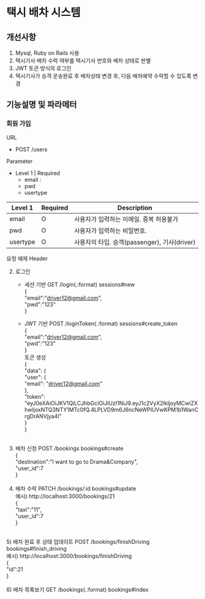 # 택시 배차 시스템

## 개선사항
  1) Mysql, Ruby on Rails 사용
  2) 택시기사 배차 수락 여부를 택시기사 번호와 배차 상태로 판별
  3) JWT 토큰 방식의 로그인
  4) 택시기사가 승객 운송완료 후 배차상태 변경 후, 다음 배차예약 수락할 수 있도록 변경
  
 
 ## 기능설명 및 파라메터
 
 ### 회원 가입 
 URL
 - POST /users 
 
Parameter
- Level 1 | Required
	- email :
	- pwd
	- usertype
	
	
| Level 1  | Required | Description |
| ------------- | ------------- | ------------- |
| email  | O  | 사용자가 입력하는 이메일. 중복 허용불가 |
| pwd  | O  | 사용자가 입력하는 비밀번호. |
| usertype | O | 사용자의 타입. 승객(passenger), 기사(driver) |

요청 예제
Header


 2) 로그인 <br/>
     - 세션 기반 GET /login(.:format)    sessions#new <br/>
     {<br/>
      "email":"driver12@gmail.com",<br/>
      "pwd":"123"<br/>
     }<br/>
     
     - JWT 기반 POST /loginToken(.:format)   sessions#create_token <br/>
     {<br/>
      "email":"driver12@gmail.com",<br/>
      "pwd":"123"<br/>
     }<br/>
     토큰 생성 <br/>
     {<br/>
    "data": {<br/>
        "user": {<br/>
            "email": "driver12@gmail.com"<br/>
        },<br/>
        "token":            "eyJ0eXAiOiJKV1QiLCJhbGciOiJIUzI1NiJ9.eyJ1c2VyX2lkIjoyMCwiZXhwIjoxNTQ3NTY1MTc0fQ.4LPLVD9m6J6ncNeWPIUVwKPM1b1WanCrgDrANVjya4I"<br/>
        }<br/>
      }<br/>
      <br/>
  3) 배차 신청 POST /bookings    bookings#create<br/>
    {<br/>
      "destination":"I want to go to Drama&Company",<br/>
      "user_id":7<br/>
    }<br/>
    <br/>
  4) 배차 수락 PATCH /bookings/:id     bookings#update<br/>
   예시) http://localhost:3000/bookings/21<br/>
   {<br/>
      "taxi":"11",<br/>
      "user_id":7<br/>
   }<br/>
   <br/>
   5) 배차 완료 후 상태 업데이트 POST /bookings/finishDriving     bookings#finish_driving<br/>
    예시) http://localhost:3000/bookings/finishDriving<br/>
    {<br/>
	    "id":21<br/>
    }<br/>
    <br/>
   6) 배차 목록보기 GET /bookings(.:format)     bookings#index<br/>
   
   
  
  
